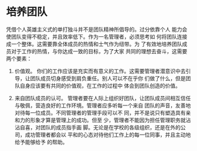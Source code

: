 # 培养团队

凭借个人英雄主义式的单打独斗并不是团队精神所倡导的。过分依靠个人  能力会使团队变得不稳定，并且效率低下。作为一名管理者，必须思考如  何将团队连接成一个整体。这需要靠全体成员的热情和士气作为纽带。为  了有效地培养团队成员对于工作的热情，与你达成一致的目标，为了大家  共同的理想去奋斗，这需要两个要素：

1.    价值观。 你们的工作应该是充实而有意义的工作。这需要管理者潜意识中去引导，让团队成员切身感受到肩负重任。别人可以不在乎你  们做了什么，但是团队自身应该要有共同的价值观，在工作的过程中 体会到团队创造的价值。

2.   来自团队成员的认可。 管理者要在人际上组织好团队，让团队成员间相互信任与敬佩，营造良好的工作环境。管理者应多听每一个来自  团队的声音，友善地对待每一位成员。不同管理者的管理手段可以不  同，并不是说只有塑造具有亲和力的形象才算是管理上的成功。但至  少，管理者不能因为担任管理职务就沾沾自喜，对团队的成员指手画  脚。无论是在学校的各级组织，还是在外的公司，成功管理者都会以  平和的心态对待他们工作上的每一位同事，并且主动地给予能够给予 的帮助。

